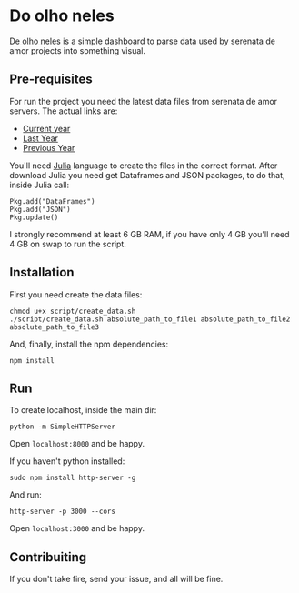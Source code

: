 # Do olho neles
[De olho neles](http://www.deolhoneles.com) is a simple dashboard to parse data used by serenata de amor projects into something visual.  

## Pre-requisites

For run the project you need the latest data files from serenata de amor servers. The actual links are: 
- [Current year](https://s3-sa-east-1.amazonaws.com/serenata-de-amor-data/2016-08-08-current-year.xz)
- [Last Year](https://s3-sa-east-1.amazonaws.com/serenata-de-amor-data/2016-08-08-last-year.xz)
- [Previous Year](https://s3-sa-east-1.amazonaws.com/serenata-de-amor-data/2016-08-08-previous-years.xz)

You'll need [Julia](http://julialang.org/) language to create the files in the correct format. After download Julia you need get Dataframes and JSON packages, to do that, inside Julia call:

```
Pkg.add("DataFrames")
Pkg.add("JSON")
Pkg.update()
```

I strongly recommend at least 6 GB RAM, if you have only 4 GB you'll need 4 GB on swap to run the script. 

## Installation

First you need create the data files: 

```
chmod u+x script/create_data.sh
./script/create_data.sh absolute_path_to_file1 absolute_path_to_file2 absolute_path_to_file3
```

And, finally, install the npm dependencies: 

```
npm install
```

## Run

To create localhost, inside the main dir:

```
python -m SimpleHTTPServer
```

Open ```localhost:8000``` and be happy. 

If you haven't python installed: 

```
sudo npm install http-server -g
```

And run: 


```
http-server -p 3000 --cors
```

Open ```localhost:3000``` and be happy. 



## Contribuiting

If you don't take fire, send your issue, and all will be fine. 
